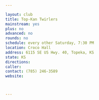 ```yaml
---

layout: club
title: Top-Kan Twirlers
mainstream: yes
plus: no
advanced: no
rounds: no
schedule: every other Saturday, 7:30 PM
location: Croco Hall
address: 6115 SE US Hwy. 40, Topeka, KS
state: KS
directions: 
caller: 
contact: (785) 246-3589
website: 



---
```


